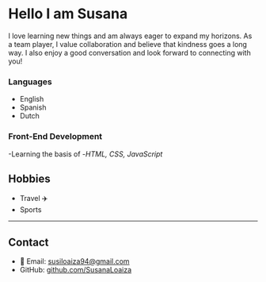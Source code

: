 # Hello I am Susana



I love learning new things and am always eager to expand my horizons. As a team player, I value collaboration
and believe that kindness goes a long way. I also enjoy a good conversation and look forward to connecting with you!

### Languages

- English
- Spanish
- Dutch

### Front-End Development

-Learning the basis of -_HTML, CSS, JavaScript_

## Hobbies

- Travel :airplane:
- Sports

---

## Contact

- 📧 Email: susiloaiza94@gmail.com
- GitHub: [github.com/SusanaLoaiza](https://github.com/SusanaLoaiza)
